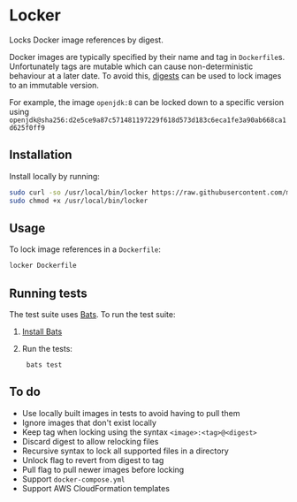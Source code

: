# Locker

Locks Docker image references by digest.

Docker images are typically specified by their name and tag in `Dockerfile`s. Unfortunately tags are mutable which can cause non-deterministic behaviour at a later date. To avoid this, [digests](https://docs.docker.com/engine/reference/commandline/pull/#pull-an-image-by-digest-immutable-identifier) can be used to lock images to an immutable version.

For example, the image `openjdk:8` can be locked down to a specific version using
`openjdk@sha256:d2e5ce9a87c571481197229f618d573d183c6eca1fe3a90ab668ca1d625f0ff9`

## Installation

Install locally by running:

```bash
sudo curl -so /usr/local/bin/locker https://raw.githubusercontent.com/markhobson/locker/master/locker
sudo chmod +x /usr/local/bin/locker
```

## Usage

To lock image references in a `Dockerfile`:

```bash
locker Dockerfile
```

## Running tests

The test suite uses [Bats](https://github.com/bats-core/bats-core). To run the test suite:

1. [Install Bats](https://github.com/bats-core/bats-core#installation)
1. Run the tests:

		bats test

## To do

* Use locally built images in tests to avoid having to pull them
* Ignore images that don't exist locally
* Keep tag when locking using the syntax `<image>:<tag>@<digest>`
* Discard digest to allow relocking files
* Recursive syntax to lock all supported files in a directory
* Unlock flag to revert from digest to tag
* Pull flag to pull newer images before locking
* Support `docker-compose.yml`
* Support AWS CloudFormation templates

